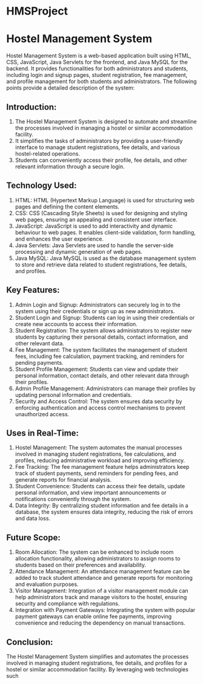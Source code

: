 ﻿# HMSProject
# Hostel Management System

Hostel Management System is a web-based application built using HTML, CSS, JavaScript, Java Servlets for the frontend, and Java MySQL for the backend. It provides functionalities for both administrators and students, including login and signup pages, student registration, fee management, and profile management for both students and administrators. The following points provide a detailed description of the system:

## Introduction:
1. The Hostel Management System is designed to automate and streamline the processes involved in managing a hostel or similar accommodation facility.
2. It simplifies the tasks of administrators by providing a user-friendly interface to manage student registrations, fee details, and various hostel-related operations.
3. Students can conveniently access their profile, fee details, and other relevant information through a secure login.

## Technology Used:
1. HTML: HTML (Hypertext Markup Language) is used for structuring web pages and defining the content elements.
2. CSS: CSS (Cascading Style Sheets) is used for designing and styling web pages, ensuring an appealing and consistent user interface.
3. JavaScript: JavaScript is used to add interactivity and dynamic behaviour to web pages. It enables client-side validation, form handling, and enhances the user experience.
4. Java Servlets: Java Servlets are used to handle the server-side processing and dynamic generation of web pages.
5. Java MySQL: Java MySQL is used as the database management system to store and retrieve data related to student registrations, fee details, and profiles.

## Key Features:
1. Admin Login and Signup: Administrators can securely log in to the system using their credentials or sign up as new administrators.
2. Student Login and Signup: Students can log in using their credentials or create new accounts to access their information.
3. Student Registration: The system allows administrators to register new students by capturing their personal details, contact information, and other relevant data.
4. Fee Management: The system facilitates the management of student fees, including fee calculation, payment tracking, and reminders for pending payments.
5. Student Profile Management: Students can view and update their personal information, contact details, and other relevant data through their profiles.
6. Admin Profile Management: Administrators can manage their profiles by updating personal information and credentials.
7. Security and Access Control: The system ensures data security by enforcing authentication and access control mechanisms to prevent unauthorized access.

## Uses in Real-Time:
1. Hostel Management: The system automates the manual processes involved in managing student registrations, fee calculations, and profiles, reducing administrative workload and improving efficiency.
2. Fee Tracking: The fee management feature helps administrators keep track of student payments, send reminders for pending fees, and generate reports for financial analysis.
3. Student Convenience: Students can access their fee details, update personal information, and view important announcements or notifications conveniently through the system.
4. Data Integrity: By centralizing student information and fee details in a database, the system ensures data integrity, reducing the risk of errors and data loss.

## Future Scope:
1. Room Allocation: The system can be enhanced to include room allocation functionality, allowing administrators to assign rooms to students based on their preferences and availability.
2. Attendance Management: An attendance management feature can be added to track student attendance and generate reports for monitoring and evaluation purposes.
3. Visitor Management: Integration of a visitor management module can help administrators track and manage visitors to the hostel, ensuring security and compliance with regulations.
4. Integration with Payment Gateways: Integrating the system with popular payment gateways can enable online fee payments, improving convenience and reducing the dependency on manual transactions.

## Conclusion:
The Hostel Management System simplifies and automates the processes involved in managing student registrations, fee details, and profiles for a hostel or similar accommodation facility. By leveraging web technologies such

